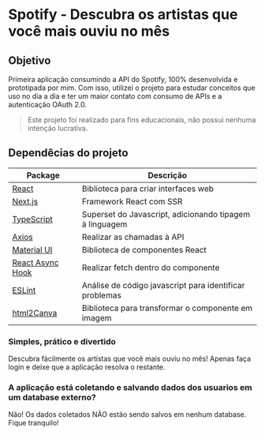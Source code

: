 # Spotify - Descubra os artistas que você mais ouviu no mês

## Objetivo
Primeira aplicação consumindo a API do Spotify, 100% desenvolvida e prototipada por mim. Com isso, utilizei o projeto para estudar conceitos que uso no dia a dia e ter um maior contato com consumo de APIs e a autenticação OAuth 2.0. 

>Este projeto foi realizado para fins educacionais, não possui nenhuma intenção lucrativa.

## Dependêcias do projeto

| Package |  Descrição  |
| ------------------- | ------------------- |
| [React](https://pt-br.reactjs.org) | Biblioteca para criar interfaces web |
| [Next.js](https://nextjs.org) | Framework React com SSR |
| [TypeScript](https://www.typescriptlang.org) | Superset do Javascript, adicionando tipagem à linguagem |
| [Axios](https://axios-http.com/) | Realizar as chamadas à API  |
| [Material UI](https://mui.com/pt/) |  Biblioteca de componentes React |
| [React Async Hook](https://www.npmjs.com/package/react-async-hook) | Realizar fetch dentro do componente  |
| [ESLint](https://eslint.org) |  Análise de código javascript para identificar problemas |
| [html2Canva](https://www.npmjs.com/package/html2canvas) | Biblioteca para transformar o componente em imagem  |

### Simples, prático e divertido
Descubra fácilmente os artistas que você mais ouviu no mês! Apenas faça login e deixe que a aplicação resolva o restante.

### A aplicação está coletando e salvando dados dos usuarios em um database externo? 
Não! Os dados coletados NÃO estão sendo salvos em nenhum database. Fique tranquilo!

